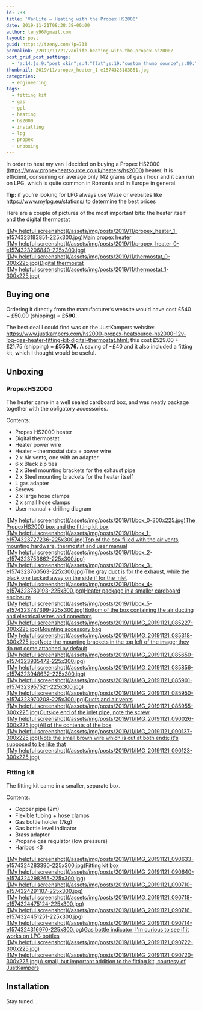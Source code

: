 ```yaml
---
id: 733
title: 'VanLife – Heating with the Propex HS2000'
date: 2019-11-21T08:38:38+00:00
author: teny96@gmail.com
layout: post
guid: https://tzeny.com/?p=733
permalink: /2019/11/21/vanlife-heating-with-the-propex-hs2000/
post_grid_post_settings:
  - 'a:14:{s:9:"post_skin";s:4:"flat";s:19:"custom_thumb_source";s:89:"https://tzeny.com/wp-content/plugins/post-grid/assets/frontend/css/images/placeholder.png";s:16:"thumb_custom_url";s:0:"";s:17:"font_awesome_icon";s:0:"";s:23:"font_awesome_icon_color";s:0:"";s:22:"font_awesome_icon_size";s:0:"";s:17:"custom_youtube_id";s:0:"";s:15:"custom_vimeo_id";s:0:"";s:21:"custom_dailymotion_id";s:0:"";s:14:"custom_mp3_url";s:0:"";s:20:"custom_soundcloud_id";s:0:"";s:16:"custom_video_MP4";s:0:"";s:16:"custom_video_OGV";s:0:"";s:17:"custom_video_WEBM";s:0:"";}'
thumbnail: 2019/11/propex_heater_1-e1574323183851.jpg
categories:
  - engineering
tags:
  - fitting kit
  - gas
  - gpl
  - heating
  - hs2000
  - installing
  - lpg
  - propex
  - unboxing
---
```

In order to heat my van I decided on buying a Propex HS2000 (<a rel="noreferrer noopener" aria-label=" (opens in a new tab)" href="https://www.propexheatsource.co.uk/heaters/hs2000" target="_blank">https://www.propexheatsource.co.uk/heaters/hs2000</a>) heater. It is efficient, consuming on average only 142 grams of gas / hour and it can run on LPG, which is quite common in Romania and in Europe in general.

**Tip:** if you’re looking for LPG always use Waze or websites like <a rel="noreferrer noopener" aria-label=" (opens in a new tab)" href="https://www.mylpg.eu/stations/" target="_blank">https://www.mylpg.eu/stations/</a> to determine the best prices

Here are a couple of pictures of the most important bits: the heater itself and the digital thermostat

<div class="wp-block-responsive-lightbox-gallery">
  <div class="rl-gallery-container rl-loading" id="rl-gallery-container-30" data-gallery_id="734"> <div class="rl-gallery rl-basicgrid-gallery " id="rl-gallery-30" data-gallery_no="30"> 
  
  <div class="rl-gallery-item">
    <a href="https://tzeny.com/wp-content/uploads/2019/11/propex_heater_1-e1574323183851.jpg" title="Main propex heater" data-rl_title="Main propex heater" class="rl-gallery-link" data-rl_caption="" data-rel="lightbox-gallery-30">![My helpful screenshot](/assets/img/posts/2019/11/propex_heater_1-e1574323183851-225x300.jpg)<span class="rl-gallery-caption"><span class="rl-gallery-item-title">Main propex heater</span></span></a>
  </div>
  
  <div class="rl-gallery-item">
    <a href="https://tzeny.com/wp-content/uploads/2019/11/propex_heater_0-e1574323206840.jpg" title="" data-rl_title="" class="rl-gallery-link" data-rl_caption="" data-rel="lightbox-gallery-30">![My helpful screenshot](/assets/img/posts/2019/11/propex_heater_0-e1574323206840-225x300.jpg)</a>
  </div>
  
  <div class="rl-gallery-item">
    <a href="https://tzeny.com/wp-content/uploads/2019/11/thermostat_0.jpg" title="Digital thermostat" data-rl_title="Digital thermostat" class="rl-gallery-link" data-rl_caption="" data-rel="lightbox-gallery-30">![My helpful screenshot](/assets/img/posts/2019/11/thermostat_0-300x225.jpg)<span class="rl-gallery-caption"><span class="rl-gallery-item-title">Digital thermostat</span></span></a>
  </div>
  
  <div class="rl-gallery-item">
    <a href="https://tzeny.com/wp-content/uploads/2019/11/thermostat_1.jpg" title="" data-rl_title="" class="rl-gallery-link" data-rl_caption="" data-rel="lightbox-gallery-30">![My helpful screenshot](/assets/img/posts/2019/11/thermostat_1-300x225.jpg)</a>
  </div>
</div></div></div> 

## Buying one

Ordering it directly from the manufacturer’s website would have cost £540 + £50.00 (shipping) = **£590**. 

The best deal I could find was on the JustKampers website: <a rel="noreferrer noopener" aria-label=" (opens in a new tab)" href="https://www.justkampers.com/hs2000-propex-heatsource-hs2000-12v-lpg-gas-heater-fitting-kit-digital-thermostat.html" target="_blank">https://www.justkampers.com/hs2000-propex-heatsource-hs2000-12v-lpg-gas-heater-fitting-kit-digital-thermostat.html</a>; this cost £529.00 + £21.75 (shipping) = **£550.76.** A saving of ~£40 and it also included a fitting kit, which I thought would be useful.

## Unboxing

### PropexHS2000

The heater came in a well sealed cardboard box, and was neatly package together with the obligatory accessories.

Contents:

  * Propex HS2000 heater
  * Digital thermostat
  * Heater power wire
  * Heater – thermostat data + power wire
  * 2 x Air vents, one with an adapter 
  * 6 x Black zip ties
  * 2 x Steel mounting brackets for the exhaust pipe
  * 2 x Steel mounting brackets for the heater itself
  * L gas adapter
  * Screws
  * 2 x large hose clamps
  * 2 x small hose clamps
  * User manual + drilling diagram

<div class="wp-block-responsive-lightbox-gallery">
  <div class="rl-gallery-container rl-loading" id="rl-gallery-container-31" data-gallery_id="740"> <div class="rl-gallery rl-basicgrid-gallery " id="rl-gallery-31" data-gallery_no="31"> 
  
  <div class="rl-gallery-item">
    <a href="https://tzeny.com/wp-content/uploads/2019/11/box_0.jpg" title="The PropexHS2000 box and the fitting kit box" data-rl_title="The PropexHS2000 box and the fitting kit box" class="rl-gallery-link" data-rl_caption="" data-rel="lightbox-gallery-31">![My helpful screenshot](/assets/img/posts/2019/11/box_0-300x225.jpg)<span class="rl-gallery-caption"><span class="rl-gallery-item-title">The PropexHS2000 box and the fitting kit box</span></span></a>
  </div>
  
  <div class="rl-gallery-item">
    <a href="https://tzeny.com/wp-content/uploads/2019/11/box_1-e1574323727236.jpg" title="Top of the box filled with the air vents, mounting hardware, thermostat and user manual" data-rl_title="Top of the box filled with the air vents, mounting hardware, thermostat and user manual" class="rl-gallery-link" data-rl_caption="" data-rel="lightbox-gallery-31">![My helpful screenshot](/assets/img/posts/2019/11/box_1-e1574323727236-225x300.jpg)<span class="rl-gallery-caption"><span class="rl-gallery-item-title">Top of the box filled with the air vents, mounting hardware, thermostat and user manual</span></span></a>
  </div>
  
  <div class="rl-gallery-item">
    <a href="https://tzeny.com/wp-content/uploads/2019/11/box_2-e1574323753662.jpg" title="" data-rl_title="" class="rl-gallery-link" data-rl_caption="" data-rel="lightbox-gallery-31">![My helpful screenshot](/assets/img/posts/2019/11/box_2-e1574323753662-225x300.jpg)</a>
  </div>
  
  <div class="rl-gallery-item">
    <a href="https://tzeny.com/wp-content/uploads/2019/11/box_3-e1574323760563.jpg" title="The gray duct is for the exhaust, while the black one tucked away on the side if for the inlet" data-rl_title="The gray duct is for the exhaust, while the black one tucked away on the side if for the inlet" class="rl-gallery-link" data-rl_caption="" data-rel="lightbox-gallery-31">![My helpful screenshot](/assets/img/posts/2019/11/box_3-e1574323760563-225x300.jpg)<span class="rl-gallery-caption"><span class="rl-gallery-item-title">The gray duct is for the exhaust, while the black one tucked away on the side if for the inlet</span></span></a>
  </div>
  
  <div class="rl-gallery-item">
    <a href="https://tzeny.com/wp-content/uploads/2019/11/box_4-e1574323780193.jpg" title="Heater package in a smaller cardboard enclosure" data-rl_title="Heater package in a smaller cardboard enclosure" class="rl-gallery-link" data-rl_caption="" data-rel="lightbox-gallery-31">![My helpful screenshot](/assets/img/posts/2019/11/box_4-e1574323780193-225x300.jpg)<span class="rl-gallery-caption"><span class="rl-gallery-item-title">Heater package in a smaller cardboard enclosure</span></span></a>
  </div>
  
  <div class="rl-gallery-item">
    <a href="https://tzeny.com/wp-content/uploads/2019/11/box_5-e1574323787399.jpg" title="Bottom of the box containing the air ducting and electrical wires and conectors" data-rl_title="Bottom of the box containing the air ducting and electrical wires and conectors" class="rl-gallery-link" data-rl_caption="" data-rel="lightbox-gallery-31">![My helpful screenshot](/assets/img/posts/2019/11/box_5-e1574323787399-225x300.jpg)<span class="rl-gallery-caption"><span class="rl-gallery-item-title">Bottom of the box containing the air ducting and electrical wires and conectors</span></span></a>
  </div>
  
  <div class="rl-gallery-item">
    <a href="https://tzeny.com/wp-content/uploads/2019/11/IMG_20191121_085227.jpg" title="Mounting accessory bag" data-rl_title="Mounting accessory bag" class="rl-gallery-link" data-rl_caption="" data-rel="lightbox-gallery-31">![My helpful screenshot](/assets/img/posts/2019/11/IMG_20191121_085227-300x225.jpg)<span class="rl-gallery-caption"><span class="rl-gallery-item-title">Mounting accessory bag</span></span></a>
  </div>
  
  <div class="rl-gallery-item">
    <a href="https://tzeny.com/wp-content/uploads/2019/11/IMG_20191121_085318.jpg" title="Note the mounting brackets in the top left of the image; they do not come attached by default" data-rl_title="Note the mounting brackets in the top left of the image; they do not come attached by default" class="rl-gallery-link" data-rl_caption="" data-rel="lightbox-gallery-31">![My helpful screenshot](/assets/img/posts/2019/11/IMG_20191121_085318-300x225.jpg)<span class="rl-gallery-caption"><span class="rl-gallery-item-title">Note the mounting brackets in the top left of the image; they do not come attached by default</span></span></a>
  </div>
  
  <div class="rl-gallery-item">
    <a href="https://tzeny.com/wp-content/uploads/2019/11/IMG_20191121_085650-e1574323935472.jpg" title="" data-rl_title="" class="rl-gallery-link" data-rl_caption="" data-rel="lightbox-gallery-31">![My helpful screenshot](/assets/img/posts/2019/11/IMG_20191121_085650-e1574323935472-225x300.jpg)</a>
  </div>
  
  <div class="rl-gallery-item">
    <a href="https://tzeny.com/wp-content/uploads/2019/11/IMG_20191121_085856-e1574323948632.jpg" title="" data-rl_title="" class="rl-gallery-link" data-rl_caption="" data-rel="lightbox-gallery-31">![My helpful screenshot](/assets/img/posts/2019/11/IMG_20191121_085856-e1574323948632-225x300.jpg)</a>
  </div>
  
  <div class="rl-gallery-item">
    <a href="https://tzeny.com/wp-content/uploads/2019/11/IMG_20191121_085901-e1574323957521.jpg" title="" data-rl_title="" class="rl-gallery-link" data-rl_caption="" data-rel="lightbox-gallery-31">![My helpful screenshot](/assets/img/posts/2019/11/IMG_20191121_085901-e1574323957521-225x300.jpg)</a>
  </div>
  
  <div class="rl-gallery-item">
    <a href="https://tzeny.com/wp-content/uploads/2019/11/IMG_20191121_085950-e1574323970208.jpg" title="Ducts and air vents" data-rl_title="Ducts and air vents" class="rl-gallery-link" data-rl_caption="" data-rel="lightbox-gallery-31">![My helpful screenshot](/assets/img/posts/2019/11/IMG_20191121_085950-e1574323970208-225x300.jpg)<span class="rl-gallery-caption"><span class="rl-gallery-item-title">Ducts and air vents</span></span></a>
  </div>
  
  <div class="rl-gallery-item">
    <a href="https://tzeny.com/wp-content/uploads/2019/11/IMG_20191121_085955.jpg" title="Outside end of the inlet pipe, note the screw" data-rl_title="Outside end of the inlet pipe, note the screw" class="rl-gallery-link" data-rl_caption="" data-rel="lightbox-gallery-31">![My helpful screenshot](/assets/img/posts/2019/11/IMG_20191121_085955-300x225.jpg)<span class="rl-gallery-caption"><span class="rl-gallery-item-title">Outside end of the inlet pipe, note the screw</span></span></a>
  </div>
  
  <div class="rl-gallery-item">
    <a href="https://tzeny.com/wp-content/uploads/2019/11/IMG_20191121_090026.jpg" title="All of the contents of the box" data-rl_title="All of the contents of the box" class="rl-gallery-link" data-rl_caption="" data-rel="lightbox-gallery-31">![My helpful screenshot](/assets/img/posts/2019/11/IMG_20191121_090026-300x225.jpg)<span class="rl-gallery-caption"><span class="rl-gallery-item-title">All of the contents of the box</span></span></a>
  </div>
  
  <div class="rl-gallery-item">
    <a href="https://tzeny.com/wp-content/uploads/2019/11/IMG_20191121_090137.jpg" title="Note the small brown wire which is cut at both ends; it's supposed to be like that" data-rl_title="Note the small brown wire which is cut at both ends; it's supposed to be like that" class="rl-gallery-link" data-rl_caption="" data-rel="lightbox-gallery-31">![My helpful screenshot](/assets/img/posts/2019/11/IMG_20191121_090137-300x225.jpg)<span class="rl-gallery-caption"><span class="rl-gallery-item-title">Note the small brown wire which is cut at both ends; it's supposed to be like that</span></span></a>
  </div>
  
  <div class="rl-gallery-item">
    <a href="https://tzeny.com/wp-content/uploads/2019/11/IMG_20191121_090123.jpg" title="" data-rl_title="" class="rl-gallery-link" data-rl_caption="" data-rel="lightbox-gallery-31">![My helpful screenshot](/assets/img/posts/2019/11/IMG_20191121_090123-300x225.jpg)</a>
  </div>
</div></div></div> 

### Fitting kit

The fitting kit came in a smaller, separate box. 

Contents:

  * Copper pipe (2m)
  * Flexible tubing + hose clamps
  * Gas bottle holder (7kg)
  * Gas bottle level indicator
  * Brass adaptor
  * Propane gas regulator (low pressure)
  * Haribos <3

<div class="wp-block-responsive-lightbox-gallery">
  <div class="rl-gallery-container rl-loading" id="rl-gallery-container-32" data-gallery_id="759"> <div class="rl-gallery rl-basicgrid-gallery " id="rl-gallery-32" data-gallery_no="32"> 
  
  <div class="rl-gallery-item">
    <a href="https://tzeny.com/wp-content/uploads/2019/11/IMG_20191121_090633-e1574324283390.jpg" title="Fitting kit box" data-rl_title="Fitting kit box" class="rl-gallery-link" data-rl_caption="" data-rel="lightbox-gallery-32">![My helpful screenshot](/assets/img/posts/2019/11/IMG_20191121_090633-e1574324283390-225x300.jpg)<span class="rl-gallery-caption"><span class="rl-gallery-item-title">Fitting kit box</span></span></a>
  </div>
  
  <div class="rl-gallery-item">
    <a href="https://tzeny.com/wp-content/uploads/2019/11/IMG_20191121_090640-e1574324298265.jpg" title="" data-rl_title="" class="rl-gallery-link" data-rl_caption="" data-rel="lightbox-gallery-32">![My helpful screenshot](/assets/img/posts/2019/11/IMG_20191121_090640-e1574324298265-225x300.jpg)</a>
  </div>
  
  <div class="rl-gallery-item">
    <a href="https://tzeny.com/wp-content/uploads/2019/11/IMG_20191121_090710-e1574324291107.jpg" title="" data-rl_title="" class="rl-gallery-link" data-rl_caption="" data-rel="lightbox-gallery-32">![My helpful screenshot](/assets/img/posts/2019/11/IMG_20191121_090710-e1574324291107-225x300.jpg)</a>
  </div>
  
  <div class="rl-gallery-item">
    <a href="https://tzeny.com/wp-content/uploads/2019/11/IMG_20191121_090718-e1574324475124.jpg" title="" data-rl_title="" class="rl-gallery-link" data-rl_caption="" data-rel="lightbox-gallery-32">![My helpful screenshot](/assets/img/posts/2019/11/IMG_20191121_090718-e1574324475124-225x300.jpg)</a>
  </div>
  
  <div class="rl-gallery-item">
    <a href="https://tzeny.com/wp-content/uploads/2019/11/IMG_20191121_090716-e1574324451251.jpg" title="" data-rl_title="" class="rl-gallery-link" data-rl_caption="" data-rel="lightbox-gallery-32">![My helpful screenshot](/assets/img/posts/2019/11/IMG_20191121_090716-e1574324451251-225x300.jpg)</a>
  </div>
  
  <div class="rl-gallery-item">
    <a href="https://tzeny.com/wp-content/uploads/2019/11/IMG_20191121_090714-e1574324316970.jpg" title="Gas bottle indicator; I'm curious to see if it works on LPG bottles" data-rl_title="Gas bottle indicator; I'm curious to see if it works on LPG bottles" class="rl-gallery-link" data-rl_caption="" data-rel="lightbox-gallery-32">![My helpful screenshot](/assets/img/posts/2019/11/IMG_20191121_090714-e1574324316970-225x300.jpg)<span class="rl-gallery-caption"><span class="rl-gallery-item-title">Gas bottle indicator; I'm curious to see if it works on LPG bottles</span></span></a>
  </div>
  
  <div class="rl-gallery-item">
    <a href="https://tzeny.com/wp-content/uploads/2019/11/IMG_20191121_090722.jpg" title="" data-rl_title="" class="rl-gallery-link" data-rl_caption="" data-rel="lightbox-gallery-32">![My helpful screenshot](/assets/img/posts/2019/11/IMG_20191121_090722-300x225.jpg)</a>
  </div>
  
  <div class="rl-gallery-item">
    <a href="https://tzeny.com/wp-content/uploads/2019/11/IMG_20191121_090720.jpg" title="A small, but important addition to the fitting kit, courtesy of JustKampers" data-rl_title="A small, but important addition to the fitting kit, courtesy of JustKampers" class="rl-gallery-link" data-rl_caption="" data-rel="lightbox-gallery-32">![My helpful screenshot](/assets/img/posts/2019/11/IMG_20191121_090720-300x225.jpg)<span class="rl-gallery-caption"><span class="rl-gallery-item-title">A small, but important addition to the fitting kit, courtesy of JustKampers</span></span></a>
  </div>
</div></div></div> 

## Installation

Stay tuned…
